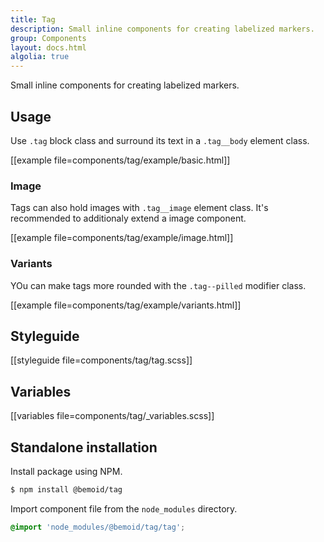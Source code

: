 ```yaml
---
title: Tag
description: Small inline components for creating labelized markers.
group: Components
layout: docs.html
algolia: true
---
```


Small inline components for creating labelized markers.

## Usage

Use `.tag` block class and surround its text in a `.tag__body` element class.

[[example file=components/tag/example/basic.html]]

### Image

Tags can also hold images with `.tag__image` element class. It's recommended to additionaly extend a image component.

[[example file=components/tag/example/image.html]]

### Variants

YOu can make tags more rounded with the `.tag--pilled` modifier class.

[[example file=components/tag/example/variants.html]]

## Styleguide

[[styleguide file=components/tag/tag.scss]]

## Variables

[[variables file=components/tag/_variables.scss]]

## Standalone installation

Install package using NPM.

```bash
$ npm install @bemoid/tag
```

Import component file from the `node_modules` directory.

```scss
@import 'node_modules/@bemoid/tag/tag';
```
